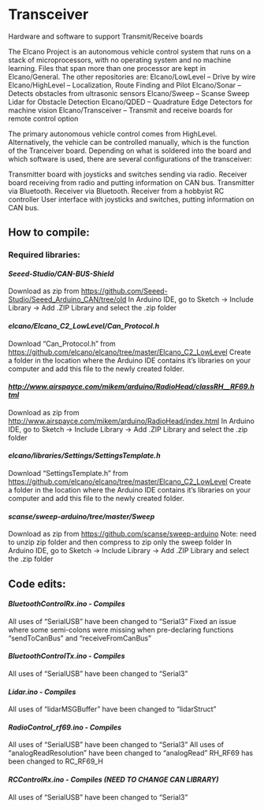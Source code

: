 # Transceiver
Hardware and software to support Transmit/Receive boards

The Elcano Project is an autonomous vehicle control system that runs on a stack of microprocessors, with no operating system and 
no machine learning.
Files that span more than one processor are kept in Elcano/General. The other repositories are:
Elcano/LowLevel – Drive by wire
Elcano/HighLevel – Localization, Route Finding and Pilot
Elcano/Sonar – Detects obstacles from ultrasonic sensors
Elcano/Sweep – Scanse Sweep Lidar for Obstacle Detection
Elcano/QDED – Quadrature Edge Detectors for machine vision
Elcano/Transceiver – Transmit and receive boards for remote control option

The primary autonomous vehicle control comes from HighLevel. Alternatively, the vehicle can be controlled manually, which is the function 
of the Tranceiver board. Depending on what is soldered into the board and which software is used, there are several configurations of the 
transceiver:
 
Transmitter board with joysticks and switches sending via radio.
Receiver board receiving from radio and putting information on CAN bus.
Transmitter via Bluetooth.
Receiver via Bluetooth.
Receiver from a hobbyist RC controller
User interface with joysticks and switches, putting information on CAN bus.

## How to compile:
### Required libraries:

#### *Seeed-Studio/CAN-BUS-Shield*
Download as zip from https://github.com/Seeed-Studio/Seeed_Arduino_CAN/tree/old 
In Arduino IDE, go to Sketch -> Include Library -> Add .ZIP Library and select the .zip folder

#### *elcano/Elcano_C2_LowLevel/Can_Protocol.h*
Download “Can_Protocol.h” from https://github.com/elcano/elcano/tree/master/Elcano_C2_LowLevel
Create a folder in the location where the Arduino IDE contains it’s libraries on your computer and add this file to the newly created folder.

#### *http://www.airspayce.com/mikem/arduino/RadioHead/classRH__RF69.html*
Download as zip from http://www.airspayce.com/mikem/arduino/RadioHead/index.html
In Arduino IDE, go to Sketch -> Include Library -> Add .ZIP Library and select the .zip folder

#### *elcano/libraries/Settings/SettingsTemplate.h*
Download “SettingsTemplate.h” from https://github.com/elcano/elcano/tree/master/Elcano_C2_LowLevel
Create a folder in the location where the Arduino IDE contains it’s libraries on your computer and add this file to the newly created folder.

#### *scanse/sweep-arduino/tree/master/Sweep*
Download as zip from https://github.com/scanse/sweep-arduino 
Note: need to unzip zip folder and then compress to zip only the sweep folder
In Arduino IDE, go to Sketch -> Include Library -> Add .ZIP Library and select the .zip folder

## Code edits:

#### *BluetoothControlRx.ino - Compiles*
All uses of “SerialUSB” have been changed to “Serial3”
Fixed an issue where some semi-colons were missing when pre-declaring functions “sendToCanBus” and “receiveFromCanBus”

#### *BluetoothControlTx.ino - Compiles*
All uses of “SerialUSB” have been changed to “Serial3”

#### *Lidar.ino - Compiles*
All uses of “lidarMSGBuffer” have been changed to “lidarStruct”

#### *RadioControl_rf69.ino - Compiles*
All uses of “SerialUSB” have been changed to “Serial3”
All uses of “analogReadResolution” have been changed to “analogRead”
RH_RF69 has been changed to RC_RF69_H

#### *RCControlRx.ino - Compiles __(NEED TO CHANGE CAN LIBRARY)__*
All uses of “SerialUSB” have been changed to “Serial3”
